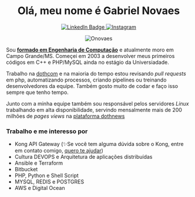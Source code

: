 

<div id="badges" align="center">

<h1>Olá, meu nome é Gabriel Novaes</h1>

<a href="https://www.linkedin.com/in/onovaes/">
    <img src="https://img.shields.io/badge/LinkedIn-blue?style=for-the-badge&logo=linkedin&logoColor=white" alt="LinkedIn Badge"/>
</a>

<a href="https://www.instagram.com/onovaes/">
    <img src="https://img.shields.io/badge/Instagram-E4405F?style=for-the-badge&logo=instagram&logoColor=white" alt="Instagram"/>
</a>

![Onovaes](https://github-readme-stats.vercel.app/api?username=onovaes&hide=contribs&count_private=true&show_icons=true&theme=tokyonight) 

</div>


Sou **[formado em Engenharia de Computação](https://blogdogabrielnovaes.files.wordpress.com/2021/04/diploma.pdf)** e atualmente moro em Campo Grande/MS. Começei em 2003 a desenvolver meus primeiros códigos em C++ e PHP/MySQL ainda no estágio da Universiadade. 

Trabalho na [dothcom](https://www.dothcom.net) e na maioria do tempo estou revisando *pull requests* em php, automatizando processos, criando pipelines ou treinando desenvolvedores da equipe. Também gosto muito de codar e faço isso sempre que tenho tempo.

Junto com a minha equipe também sou responsável pelos servidores *Linux* trabalhando em alta disponibilidade, servindo mensalmente mais de 200 milhões de *pages views* na [plataforma dothnews](https://www.dothnews.com.br)

### Trabalho e me interesso por

 - Kong API Gateway (✨Se você tem alguma dúvida sobre o Kong, entre em contato comigo, [quero te ajudar](https://www.facebook.com/groups/572729720804030))
 - Cultura DEVOPS e Arquitetura de aplicações distribuídas
 - Ansible e Terraform
 - Bitbucket
 - PHP, Python e Shell Script
 - MYSQL, REDIS e POSTGRES
 - AWS e Digital Ocean
 

<!---

 [] todo 
 [] todo 

onovaes/onovaes is a ✨ special ✨ repository because its `README.md` (this file) appears on your GitHub profile.
You can click the Preview link to take a look at your changes.


Example- (https://github-readme-stats.vercel.app/api?username=onovaes&hide=contribs,prs)
--->
